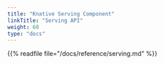 ```yaml
---
title: "Knative Serving Component"
linkTitle: "Serving API"
weight: 60
type: "docs"
---
```


{{% readfile file="/docs/reference/serving.md" %}}

